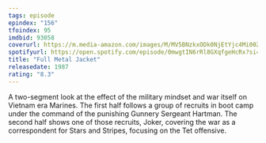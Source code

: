 ```yaml
---
tags: episode
epindex: "156"
tfoindex: 95
imdbid: 93058
coverurl: https://m.media-amazon.com/images/M/MV5BNzkxODk0NjEtYjc4Mi00ZDI0LTgyYjEtYzc1NDkxY2YzYTgyXkEyXkFqcGdeQXVyNzkwMjQ5NzM@._V1_SX202_CR0,0,202,300_.jpg
spotifyurl: https://open.spotify.com/episode/0mwgtIN6rRl8GXqfgeHcRx?si=e84ec33abb95487c
title: "Full Metal Jacket"
releasedate: 1987
rating: "8.3"
---
```


A two-segment look at the effect of the military mindset and war itself on Vietnam era Marines. The first half follows a group of recruits in boot camp under the command of the punishing Gunnery Sergeant Hartman. The second half shows one of those recruits, Joker, covering the war as a correspondent for Stars and Stripes, focusing on the Tet offensive.